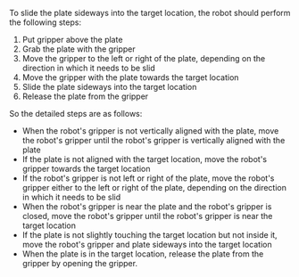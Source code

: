To slide the plate sideways into the target location, the robot should perform the following steps:

1. Put gripper above the plate
2. Grab the plate with the gripper
3. Move the gripper to the left or right of the plate, depending on the direction in which it needs to be slid
4. Move the gripper with the plate towards the target location
5. Slide the plate sideways into the target location
6. Release the plate from the gripper

So the detailed steps are as follows:

- When the robot's gripper is not vertically aligned with the plate, move the robot's gripper until the robot's gripper is vertically aligned with the plate
- If the plate is not aligned with the target location, move the robot's gripper towards the target location
- If the robot's gripper is not left or right of the plate, move the robot's gripper either to the left or right of the plate, depending on the direction in which it needs to be slid
- When the robot's gripper is near the plate and the robot's gripper is closed, move the robot's gripper until the robot's gripper is near the target location
- If the plate is not slightly touching the target location but not inside it, move the robot's gripper and plate sideways into the target location
- When the plate is in the target location, release the plate from the gripper by opening the gripper.